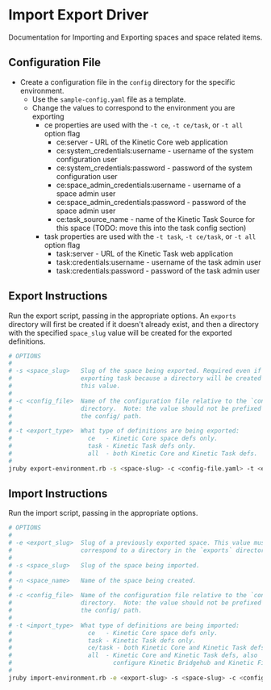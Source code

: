 # Import Export Driver

Documentation for Importing and Exporting spaces and space related items.

## Configuration File

* Create a configuration file in the `config` directory for the specific environment.
  * Use the `sample-config.yaml` file as a template.
  * Change the values to correspond to the environment you are exporting
    * ce properties are used with the `-t ce`, `-t ce/task`, or `-t all` option flag
      * ce:server - URL of the Kinetic Core web application
      * ce:system_credentials:username - username of the system configuration user
      * ce:system_credentials:password - password of the system configuration user
      * ce:space_admin_credentials:username - username of a space admin user
      * ce:space_admin_credentials:password - password of the space admin user
      * ce:task_source_name - name of the Kinetic Task Source for this space
        (TODO: move this into the task config section)
    * task properties are used with the `-t task`, `-t ce/task`, or `-t all` option flag
      * task:server - URL of the Kinetic Task web application
      * task:credentials:username - username of the task admin user
      * task:credentials:password - password of the task admin user

## Export Instructions

Run the export script, passing in the appropriate options. An `exports` directory
will first be created if it doesn't already exist, and then a directory with the
specified `space_slug` value will be created for the exported definitions.

```bash
# OPTIONS
#
# -s <space_slug>   Slug of the space being exported. Required even if only
#                   exporting task because a directory will be created with
#                   this value.
#
# -c <config_file>  Name of the configuration file relative to the `config`
#                   directory.  Note: the value should not be prefixed with
#                   the config/ path.
#
# -t <export_type>  What type of definitions are being exported:
#                     ce   - Kinetic Core space defs only.
#                     task - Kinetic Task defs only.
#                     all  - both Kinetic Core and Kinetic Task defs.
#
jruby export-environment.rb -s <space-slug> -c <config-file.yaml> -t <export-type>
```

## Import Instructions

Run the import script, passing in the appropriate options.

```bash
# OPTIONS
#
# -e <export_slug>  Slug of a previously exported space. This value must
#                   correspond to a directory in the `exports` directory.
#
# -s <space_slug>   Slug of the space being imported.
#
# -n <space_name>   Name of the space being created.
#
# -c <config_file>  Name of the configuration file relative to the `config`
#                   directory.  Note: the value should not be prefixed with
#                   the config/ path.
#
# -t <import_type>  What type of definitions are being imported:
#                     ce   - Kinetic Core space defs only.
#                     task - Kinetic Task defs only.
#                     ce/task - both Kinetic Core and Kinetic Task defs.
#                     all  - Kinetic Core and Kinetic Task defs, also
#                            configure Kinetic Bridgehub and Kinetic Filehub.
#
jruby import-environment.rb -e <export-slug> -s <space-slug> -c <config-file.yaml> -t <import-type>
```
